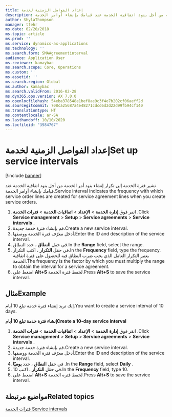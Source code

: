 ```yaml
---
title: إعداد الفواصل الزمنية لخدمة
description: تشير فترة الخدمة إلى تكرار إنشاء بنود أمر الخدمة من أجل بنود اتفاقية الخدمة عند قيامك بإنشاء أوامر الخدمة.
author: ShylaThompson
manager: tfehr
ms.date: 02/20/2018
ms.topic: article
ms.prod: ''
ms.service: dynamics-ax-applications
ms.technology: ''
ms.search.form: SMAAgreementinterval
audience: Application User
ms.reviewer: kamaybac
ms.search.scope: Core, Operations
ms.custom: ''
ms.assetid: ''
ms.search.region: Global
ms.author: kamaybac
ms.search.validFrom: 2016-02-28
ms.dyn365.ops.version: AX 7.0.0
ms.openlocfilehash: 54eba378548e1bef8ae9c3f4e7b202cf06aeff2d
ms.sourcegitcommit: 708ca25687a4e48271cdcd6d2d22d99fb94cf140
ms.translationtype: HT
ms.contentlocale: ar-SA
ms.lasthandoff: 10/10/2020
ms.locfileid: "3984767"
---
```

# <a name="set-up-service-intervals"></a><span data-ttu-id="f8d75-103">إعداد الفواصل الزمنية لخدمة</span><span class="sxs-lookup"><span data-stu-id="f8d75-103">Set up service intervals</span></span>  

[!include [banner](../includes/banner.md)]

<span data-ttu-id="f8d75-104">تشير فترة الخدمة إلى تكرار إنشاء بنود أمر الخدمة من أجل بنود اتفاقية الخدمة عند قيامك بإنشاء أوامر الخدمة.</span><span class="sxs-lookup"><span data-stu-id="f8d75-104">Service interval indicates the frequency with which service order lines are created for service agreement lines when you create service orders.</span></span>

1. <span data-ttu-id="f8d75-105">انقر فوق **إدارة الخدمة** \> **الإعداد** \> **اتفاقيات الخدمة** \> **فترات الخدمة‬** .</span><span class="sxs-lookup"><span data-stu-id="f8d75-105">Click **Service management** \> **Setup** \> **Service agreements** \> **Service intervals** .</span></span>
2. <span data-ttu-id="f8d75-106">قم بإنشاء فترة خدمة جديدة.</span><span class="sxs-lookup"><span data-stu-id="f8d75-106">Create a new service interval.</span></span>
3. <span data-ttu-id="f8d75-107">أدخل معرّف فترة الخدمة ووصفها.</span><span class="sxs-lookup"><span data-stu-id="f8d75-107">Enter the ID and description of the service interval.</span></span>
4. <span data-ttu-id="f8d75-108">في حقل **النطاق** ، حدد النطاق.</span><span class="sxs-lookup"><span data-stu-id="f8d75-108">In the **Range** field, select the range.</span></span>
5. <span data-ttu-id="f8d75-109">في حقل **التكرار‬** ، اكتب التكرار‬.</span><span class="sxs-lookup"><span data-stu-id="f8d75-109">In the **Frequency** field, type the frequency.</span></span> <span data-ttu-id="f8d75-110">يعتبر التكرار العامل الذي يجب ضرب النطاق فيه للحصول على فترة اتفاقية الخدمة.</span><span class="sxs-lookup"><span data-stu-id="f8d75-110">The frequency is the factor by which you must multiply the range to obtain the interval for a service agreement.</span></span>
6. <span data-ttu-id="f8d75-111">اضغط على **Alt+S** لحفظ فترة الخدمة.</span><span class="sxs-lookup"><span data-stu-id="f8d75-111">Press **Alt+S** to save the service interval.</span></span>

## <a name="example"></a><span data-ttu-id="f8d75-112">مثال</span><span class="sxs-lookup"><span data-stu-id="f8d75-112">Example</span></span>

<span data-ttu-id="f8d75-113">إنك تريد إنشاء فترة خدمة تبلغ 10 أيام.</span><span class="sxs-lookup"><span data-stu-id="f8d75-113">You want to create a service interval of 10 days.</span></span>

<span data-ttu-id="f8d75-114">**إنشاء فترة خدمة تبلغ 10 أيام**</span><span class="sxs-lookup"><span data-stu-id="f8d75-114">**Create a 10-day service interval**</span></span>

1. <span data-ttu-id="f8d75-115">انقر فوق **إدارة الخدمة** \> **الإعداد** \> **اتفاقيات الخدمة** \> **فترات الخدمة‬** .</span><span class="sxs-lookup"><span data-stu-id="f8d75-115">Click **Service management** \> **Setup** \> **Service agreements** \> **Service intervals** .</span></span>
2. <span data-ttu-id="f8d75-116">قم بإنشاء فترة خدمة جديدة.</span><span class="sxs-lookup"><span data-stu-id="f8d75-116">Create a new service interval.</span></span>
3. <span data-ttu-id="f8d75-117">أدخل معرّف فترة الخدمة ووصفها.</span><span class="sxs-lookup"><span data-stu-id="f8d75-117">Enter the ID and description of the service interval.</span></span>
4. <span data-ttu-id="f8d75-118">في حقل **النطاق** ، حدد **يوميًا** .</span><span class="sxs-lookup"><span data-stu-id="f8d75-118">In the **Range** field, select **Daily** .</span></span>
5. <span data-ttu-id="f8d75-119">في حقل **التكرار** ، اكتب 10.</span><span class="sxs-lookup"><span data-stu-id="f8d75-119">In the **Frequency** field, type 10.</span></span>
6. <span data-ttu-id="f8d75-120">اضغط على **Alt+S** لحفظ فترة الخدمة.</span><span class="sxs-lookup"><span data-stu-id="f8d75-120">Press **Alt+S** to save the service interval.</span></span>

## <a name="related-topics"></a><span data-ttu-id="f8d75-121">مواضيع مرتبطة</span><span class="sxs-lookup"><span data-stu-id="f8d75-121">Related topics</span></span>

[<span data-ttu-id="f8d75-122">‏‏فترات الخدمة </span><span class="sxs-lookup"><span data-stu-id="f8d75-122">Service intervals</span></span>](service-intervals.md)  
